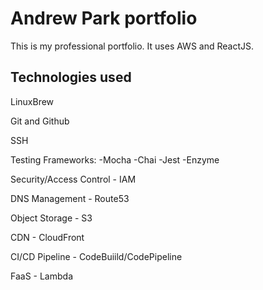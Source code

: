 # Andrew Park portfolio

This is my professional portfolio. It uses AWS and ReactJS.

## Technologies used

LinuxBrew

Git and Github

SSH

Testing Frameworks:
  -Mocha
  -Chai
  -Jest
  -Enzyme
 
Security/Access Control - IAM

DNS Management - Route53

Object Storage - S3

CDN - CloudFront

CI/CD Pipeline - CodeBuiild/CodePipeline

FaaS - Lambda
